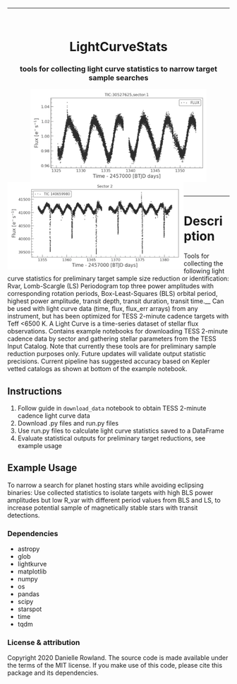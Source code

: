 
<hr>
     <br />
            <div align="center">
                <h1>LightCurveStats</h1>
                     <div><div align="center" width=100px>
                           <h3>tools for collecting light curve statistics to narrow target sample searches</h3>
                             <img align="center" src="Images/lc-ex2.png" width="400" /> 
                             <img align='left' src="Images/lc-ex1.png" width="400" /> 
<!-- 
<img align='left' src="Images/ls.png" width="400" /> 
<img align='right' src="Images/lc-ex3.png" width="400" /> 
 -->
                     </div></div>
			</div>
    <br />
<hr>


# Description

Tools for collecting the following light curve statistics for preliminary target sample size reduction or identification: Rvar, Lomb-Scargle (LS) Periodogram top three power amplitudes with corresponding rotation periods, Box-Least-Squares (BLS) orbital period, highest power amplitude, transit depth, transit duration, transit time.__
Can be used with light curve data (time, flux, flux_err arrays) from any instrument, but has been optimized for TESS 2-minute cadence targets with Teff <6500 K. A Light Curve is a time-series dataset of stellar flux observations. Contains example notebooks for downloading TESS 2-minute cadence data by sector and gathering stellar parameters from the TESS Input Catalog. Note that currently these tools are for preliminary sample reduction purposes only. Future updates will validate output statistic precisions. Current pipeline has suggested accuracy based on Kepler vetted catalogs as shown at bottom of the example notebook.

## Instructions
1. Follow guide in `download_data` notebook to obtain TESS 2-minute cadence light curve data
2. Download .py files and run.py files 
3. Use run.py files to calculate light curve statistics saved to a DataFrame
4. Evaluate statistical outputs for preliminary target reductions, see example usage 


## Example Usage
To narrow a search for planet hosting stars while avoiding eclipsing binaries: 
Use collected statistics to isolate targets with high BLS power amplitudes but low R_var with different period values from BLS and LS, to increase potential sample of magnetically stable stars with transit detections. 

### Dependencies
- astropy
- glob
- lightkurve
- matplotlib
- numpy
- os
- pandas
- scipy
- starspot
- time
- tqdm


### License & attribution

Copyright 2020 Danielle Rowland.
The source code is made available under the terms of the MIT license.
If you make use of this code, please cite this package and its dependencies.